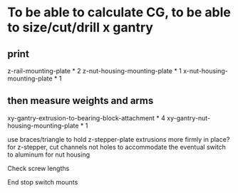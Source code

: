 # To be able to calculate CG, to be able to size/cut/drill x gantry
## print
z-rail-mounting-plate * 2
z-nut-housing-mounting-plate * 1
x-nut-housing-mounting-plate * 1
## then measure weights and arms

xy-gantry-extrusion-to-bearing-block-attachment * 4
xy-gantry-nut-housing-mounting-plate * 1


use braces/triangle to hold z-stepper-plate extrusions more firmly in place?
for z-stepper, cut channels not holes to accommodate the eventual switch to aluminum for nut housing

Check screw lengths

End stop switch mounts

